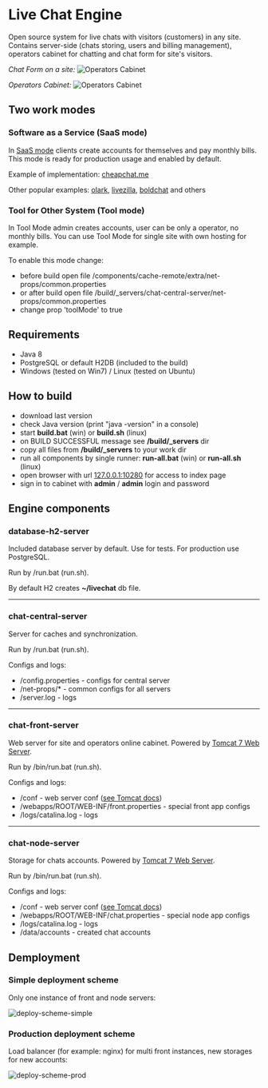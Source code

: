 # Live Chat Engine

Open source system for live chats with visitors (customers) in any site.
Contains server-side (chats storing, users and billing management), operators cabinet for chatting and chat form for site's visitors.

*Chat Form on a site:*
![Operators Cabinet](https://raw.githubusercontent.com/edolganov/live-chat-engine/master/extra/images/live-chat-client.png)


*Operators Cabinet:*
![Operators Cabinet](https://raw.githubusercontent.com/edolganov/live-chat-engine/master/extra/images/live-chat-cabinet.png)

## Two work modes 

### Software as a Service (SaaS mode)

In [SaaS mode](https://en.wikipedia.org/wiki/Software_as_a_service) clients create accounts for themselves and pay monthly bills.
This mode is ready for production usage and enabled by default. 

Example of implementation: [cheapchat.me](http://cheapchat.me)

Other popular examples: [olark](https://www.olark.com/), [livezilla](http://www.livezilla.net/), [boldchat](https://www.boldchat.com/) and others

### Tool for Other System (Tool mode)
In Tool Mode admin creates accounts, user can be only a operator, no monthly bills. You can use Tool Mode for single site with own hosting for example. 

To enable this mode change:

- before build open file /components/cache-remote/extra/net-props/common.properties
- or after build open file /build/_servers/chat-central-server/net-props/common.properties
- change prop 'toolMode' to true


## Requirements
- Java 8
- PostgreSQL or default H2DB (included to the build)
- Windows (tested on Win7) / Linux (tested on Ubuntu)

## How to build
- download last version
- check Java version (print "java -version" in a console)
- start **build.bat** (win) or **build.sh** (linux)
- on BUILD SUCCESSFUL message see **/build/_servers** dir
- copy all files from **/build/_servers** to your work dir
- run all components by single runner: **run-all.bat** (win) or **run-all.sh** (linux)
- open browser with url [127.0.0.1:10280](http://127.0.0.1:10280/) for access to index page
- sign in to cabinet with **admin** / **admin** login and password

## Engine components

### database-h2-server
Included database server by default. Use for tests. For production use PostgreSQL.

Run by /run.bat (run.sh).

By default H2 creates **~/livechat** db file.

----------

### chat-central-server
Server for caches and synchronization.

Run by /run.bat (run.sh).

Configs and logs:

- /config.properties - configs for central server
- /net-props/* - common configs for all servers
- /server.log - logs


----------

### chat-front-server
Web server for site and operators online cabinet. 
Powered by [Tomcat 7 Web Server](http://tomcat.apache.org/). 

Run by /bin/run.bat (run.sh).


Configs and logs:

- /conf - web server conf ([see Tomcat docs](http://tomcat.apache.org/tomcat-7.0-doc/introduction.html))
- /webapps/ROOT/WEB-INF/front.properties - special front app configs
- /logs/catalina.log - logs


----------

### chat-node-server
Storage for chats accounts.
Powered by [Tomcat 7 Web Server](http://tomcat.apache.org/).  

Run by /bin/run.bat (run.sh).

Configs and logs:

- /conf - web server conf ([see Tomcat docs](http://tomcat.apache.org/tomcat-7.0-doc/introduction.html))
- /webapps/ROOT/WEB-INF/chat.properties - special node app configs
- /logs/catalina.log - logs
- /data/accounts - created chat accounts

## Demployment
### Simple deployment scheme
Only one instance of front and node servers:

![deploy-scheme-simple](https://raw.githubusercontent.com/edolganov/live-chat-engine/master/extra/images/deploy-scheme-simple.png)

### Production deployment scheme
Load balancer (for example: nginx) for multi front instances, new storages for new accounts:

![deploy-scheme-prod](https://raw.githubusercontent.com/edolganov/live-chat-engine/master/extra/images/deploy-scheme-prod.png)